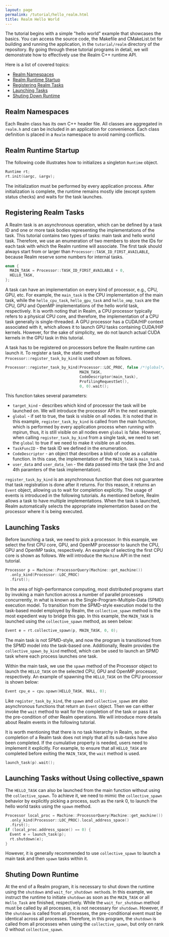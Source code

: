 ```yaml
---
layout: page
permalink: /tutorial/hello_realm.html
title: Realm Hello World 
---
```


The tutorial begins with a simple "hello world" example that showcases the basics. 
You can access the source code, the Makefile and CMakeList.txt for building 
and running the application, in the `tutorial/realm` directory of the repository. 
By going through these tutorial programs in detail, we will demonstrate how to 
effectively use the Realm C++ runtime API.

Here is a list of covered topics:

* [Realm Namespaces](#realm-namespaces)
* [Realm Runtime Startup](#realm-runtime-startup)
* [Registering Realm Tasks](#registering-realm-tasks)
* [Launching Tasks](#launching-tasks)
* [Shuting Down Runtime](#shuting-down-runtime)

## Realm Namespaces

Each Realm class has its own C++ header file. All classes are 
aggregated in `realm.h` and can be included in an application for
convenience. Each class definition is placed in a `Realm` namespace to
avoid naming conflicts.

## Realm Runtime Startup

The following code illustrates how to initializes a singleton `Runtime` object.
```c++
Runtime rt;
rt.init(&argc, &argv);
```
The initialization must be performed by every application process. After
initialization is complete, the runtime remains mostly idle (except system
status checks) and waits for the task launches.

## Registering Realm Tasks

A Realm task is an asynchronous operation, which can be defined by a task ID 
and one or more task bodies representing the implementations of the task.
This tutorial contains two types of tasks: main task and hello world task. 
Therefore, we use an enumeration of two members to store the IDs for each task with which the Realm runtime will associate.
The first task should always start from or larger than `Processor::TASK_ID_FIRST_AVAILABLE`, because Realm reserve 
some numbers for internal tasks.
```c++
enum {
  MAIN_TASK = Processor::TASK_ID_FIRST_AVAILABLE + 0,
  HELLO_TASK,
};

```
A task can have an implementation on every kind of processor, e.g., CPU, GPU, etc. 
For example, the `main_task` is the CPU implementation of the main task, while
the `hello_cpu_task`, `hello_gpu_task` and `hello_omp_task` are
the CPU, GPU and OpenMP implementations of the hello world task, respectively.
It is worth noting that in Realm, a CPU processor typically refers to a physical CPU core, 
and therefore, the implementation of a CPU task generally is single-threaded. 
A GPU processor has a CUDA/HIP context associated with it, 
which allows it to launch GPU tasks containing CUDA/HIP kernels. 
However, for the sake of simplicity, we do not launch actual CUDA kernels in the GPU task in this tutorial.

A task has to be registered on processors before the Realm runtime can launch it. 
To register a task, the static method `Processor::register_task_by_kind` is used shown as follows. 
```c++
Processor::register_task_by_kind(Processor::LOC_PROC, false /*!global*/,
                                 MAIN_TASK,
                                 CodeDescriptor(main_task),
                                 ProfilingRequestSet(),
                                 0, 0).wait();
```
This function takes several parameters:

- `target_kind` - describes which kind of processor the task will be launched on. We will introduce the processor API in the next example.
- `global` - if set to true, the task is visible on all nodes. It is noted that in this example, `register_task_by_kind` is called from
the main function, which is performed by every application process when running with mpirun, thus, it is still visible on all nodes even `global` is false. 
However, when calling `register_task_by_kind` from a single task, we need to set the `global` to true if we need to make it visible on all nodes.
- `TaskFuncID` - the task ID we defined in the enumeration.
- `CodeDescriptor` - an object that describes a blob of code as a callable function.
In this case, the implementation of the `MAIN_TASK` is `main_task`.
- `user_data` and `user_data_len` - the data passed into the task (the 3rd and 4th paramters of the task implementation). 

`register_task_by_kind` is an asynchronous function that does not guarantee that task registration is done after it returns. 
For this reason, it returns an `Event` object, allowing us to wait for completion explicitly. The usage of events is introduced in the following tutorials.
As mentioned before, Realm allows a task to have multiple implementations. When the task is launched, Realm automatically selects the appropriate implementation based on the processor where it is being executed.

## Launching Tasks

Before launching a task, we need to pick a processor. In this example, we select the first CPU core, 
GPU, and OpenMP processor to launch the CPU, GPU and OpenMP tasks, respectively. An example of selecting the first CPU
core is shown as follows. We will introduce the `Machine` API in the next tutorial. 
```c++
Processor p = Machine::ProcessorQuery(Machine::get_machine())
  .only_kind(Processor::LOC_PROC)
  .first();
``` 

In the area of high-performance computing, most distributed programs start by invoking a main function across a number of parallel processes
concurrently, in what is known as the Single-Program-Multiple-Data (SPMD) execution model. To transition from the SPMD-style execution model
to the task-based model employed by Realm, the `collective_spawn` method is the most expedient way to bridge this gap.
In this example, the `MAIN_TASK` is launched using the `collective_spawn` method, as seen below:
```c++
Event e = rt.collective_spawn(p, MAIN_TASK, 0, 0);
```
The main task is not SPMD-style, and now
the program is transitioned from the SPMD model into the task-based one. Additionally, Realm provides the `collective_spawn_by_kind` method, 
which can be used to launch an SPMD task where each process launches one task.

Within the main task, we use the `spawn` method of the Processor object to launch the `HELLO_TASK` on the selected CPU, GPU and 
OpenMP processor, respectively. An example of spawning the `HELLO_TASK` on the CPU processor is shown below:
```c++
Event cpu_e = cpu.spawn(HELLO_TASK, NULL, 0);
```
Like `register_task_by_kind`, the `spawn` and `collective_spawn` are
also asynchronous functions that return an `Event` object. Then we can either
invoke the `wait` method to wait for the completion of the task or pass it as the pre-condition of other Realm
operations. We will introduce more details about Realm events in the following tutorial. 

It is worth mentioning that there is no task hierarchy in Realm, so the completion of a Realm task does not imply that all its sub-tasks 
have also been completed. If the cumulative property is needed, users need to implement it explicitly. For example, to ensure that all 
`HELLO_TASK` are completed before exiting the `MAIN_TASK`, the `wait` method is used.
```c++
launch_task(p).wait();
```

## Launching Tasks without Using collective_spawn

The `HELLO_TASK` can also be launched from the main function without using the `collective_spawn`.
To achieve it, we need to mimic the `collective_spawn` behavior by explicitly picking a process, such as the rank 0, 
to launch the hello world tasks using the `spawn` method. 
```c++
Processor local_proc = Machine::ProcessorQuery(Machine::get_machine())
  .only_kind(Processor::LOC_PROC).local_address_space()
  .first();
if (local_proc.address_space() == 0) {
  Event e = launch_task(p);
  rt.shutdown(e);
}
```
However, it is generally recommended to use `collective_spawn` to launch a main task and then `spawn` tasks within it.

## Shuting Down Runtime

At the end of a Realm program, it is necessary to shut down the runtime using the `shutdown` and `wait_for_shutdown method`s. 
In this example, we instruct the runtime to initiate `shutdown` as soon as the `MAIN_TASK` or all `Hello_Task` are finished, respectively. 
While the `wait_for_shutdown` method must be called by all processes, it is not necessary for `shutdown`.
However, if the `shutdown` is called from all processes, the pre-conditional event must be identical across all processes. 
Therefore, in this program, the `shutdown` is called from all processes when using the `collective_spawn`, but only on rank 0 without
`collective_spawn`.
